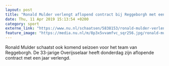 ```yaml
---
layout: post
title: "Ronald Mulder verlengt aflopend contract bij Reggeborgh met een jaar"
date: Thu, 11 Apr 2019 15:13:54 +0200
category: sport
externe_link: "https://www.nu.nl/schaatsen/5838153/ronald-mulder-verlengt-aflopend-contract-bij-reggeborgh-met-een-jaar.html"
feature_image: "https://media.nu.nl/m/8p3x5vvamfvc_sqr256.jpg/ronald-mulder-verlengt-aflopend-contract-bij-reggeborgh-met-een-jaar.jpg"
---
```


Ronald Mulder schaatst ook komend seizoen voor het team van Reggeborgh. De 33-jarige Overijsselaar heeft donderdag zijn aflopende contract met een jaar verlengd.
